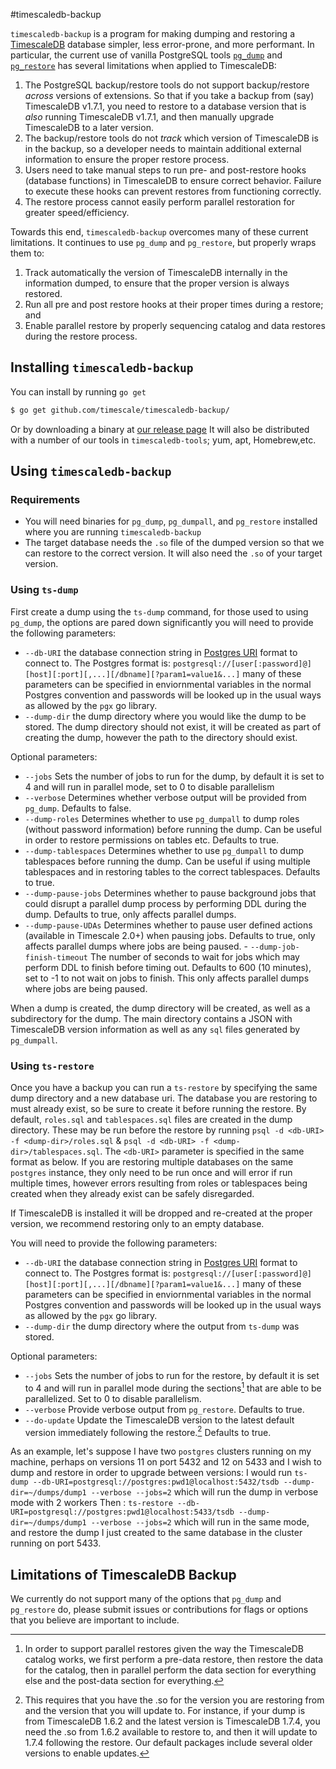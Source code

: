#timescaledb-backup 

`timescaledb-backup` is a program for making dumping and restoring a
[TimescaleDB](//github.com/timescale/timescaledb) database simpler, less error-prone,
and more performant.  In particular, the current use of vanilla PostgreSQL tools
[`pg_dump`](//www.postgresql.org/docs/current/app-pgdump.html) and
[`pg_restore`](//www.postgresql.org/docs/current/app-pgrestore.html) has several 
limitations when applied to TimescaleDB:
1. The PostgreSQL backup/restore tools do not support backup/restore _across_
   versions of extensions.  So that if you take a backup from (say) TimescaleDB
   v1.7.1, you need to restore to a database version that is _also_ running
   TimescaleDB v1.7.1, and then manually upgrade TimescaleDB to a later version.
1. The backup/restore tools do not _track_ which version of TimescaleDB is in the
   backup, so a developer needs to maintain additional external information to
   ensure the proper restore process.
1. Users need to take manual steps to run pre- and post-restore hooks (database
   functions) in TimescaleDB to ensure correct behavior.  Failure to execute these
   hooks can prevent restores from functioning correctly.
1. The restore process cannot easily perform parallel restoration for greater
   speed/efficiency.

Towards this end, `timescaledb-backup` overcomes many of these current
limitations.  It continues to use `pg_dump` and `pg_restore`, but properly wraps
them to:
1. Track automatically the version of TimescaleDB internally in the information
   dumped, to ensure that the proper version is always restored.
1. Run all pre and post restore hooks at their proper times during a restore; and
1. Enable parallel restore by properly sequencing catalog and data restores during
   the restore process.

## Installing `timescaledb-backup`

You can install by running `go get`

```bash
$ go get github.com/timescale/timescaledb-backup/
```

Or by downloading a binary at [our release page](//github.com/timescale/timescaledb-backup/releases)
It will also be distributed with a number of our tools in `timescaledb-tools`; yum, apt, Homebrew,etc.

## Using `timescaledb-backup`

### Requirements
   - You will need binaries for `pg_dump`, `pg_dumpall`, and `pg_restore` installed where you are running 
   `timescaledb-backup`
   - The target database needs the `.so` file of the dumped version so that we can restore to the correct version. It will also need the `.so` of your target version.

### Using `ts-dump`
First create a dump using the `ts-dump` command, for those used to using `pg_dump`, the
options are pared down significantly you will need to provide the following parameters:

   - `--db-URI` the database connection string in [Postgres URI](https://www.postgresql.org/docs/current/libpq-connect.html#LIBPQ-CONNSTRING) format to connect to. The Postgres format is: `postgresql://[user[:password]@][host][:port][,...][/dbname][?param1=value1&...]` many of these parameters can be specified in enviornmental variables in the normal Postgres convention and passwords will be looked up in the usual ways as allowed by the `pgx` go library.
   - `--dump-dir` the dump directory where you would like the dump to be stored. The dump directory should not exist, it will be created as part of creating the dump, however the path to the directory should exist.

Optional parameters:
   - `--jobs` Sets the number of jobs to run for the dump, by default it is set to 4 and will run in parallel mode, set to 0 to disable parallelism
   - `--verbose` Determines whether verbose output will be provided from `pg_dump`. Defaults to false. 
   - `--dump-roles` Determines whether to use `pg_dumpall` to dump roles (without password information) before running the dump. Can be useful in order to restore permissions on tables etc. Defaults to true.
   - `--dump-tablespaces` Determines whether to use `pg_dumpall` to dump tablespaces before running the dump. Can be useful if using multiple tablespaces and in restoring tables to the correct tablespaces. Defaults to true. 
   - `--dump-pause-jobs` Determines whether to pause background jobs that could disrupt a parallel dump process by performing DDL during the dump. Defaults to true, only affects parallel dumps. 
   - `--dump-pause-UDAs` Determines whether to pause user defined actions (available in Timescale 2.0+) when pausing jobs. Defaults to true, only affects parallel dumps where jobs are being paused.
	- `--dump-job-finish-timeout` The number of seconds to wait for jobs which may perform DDL to finish before timing out. Defaults to 600 (10 minutes), set to -1 to not wait on jobs to finish. This only affects parallel dumps where jobs are being paused. 
	
	

When a dump is created, the dump directory will be created, as well as a subdirectory for the dump. The main directory contains a JSON with TimescaleDB version information as well as any `sql` files generated by `pg_dumpall`. 

### Using `ts-restore`
Once you have a backup you can run a `ts-restore` by specifying the same dump directory
and a new database uri. The database you are restoring to must already exist, so be sure
to create it before running the restore. By default, `roles.sql` and `tablespaces.sql`
files are created in the dump directory. These may be run before the restore by running
`psql -d <db-URI> -f <dump-dir>/roles.sql` & `psql -d <db-URI> -f <dump-dir>/tablespaces.sql`. 
The `<db-URI>` parameter is specified in the same format as below. If you are restoring
multiple databases on the same `postgres` instance, they only need to be run once and will
error if run multiple times, however errors resulting from roles or tablespaces being
created when they already exist can be safely disregarded. 

If TimescaleDB is installed it will be dropped and re-created at the proper version, we
recommend restoring only to an empty database.  

You will need to provide the following parameters: 

  - `--db-URI` the database connection string in [Postgres URI](https://www.postgresql.org/docs/current/libpq-connect.html#LIBPQ-CONNSTRING) format to connect to. The Postgres format is: `postgresql://[user[:password]@][host][:port][,...][/dbname][?param1=value1&...]` many of these parameters can be specified in enviornmental variables in the normal Postgres convention and passwords will be looked up in the usual ways as allowed by the `pgx` go library.
   - `--dump-dir` the dump directory where the output from `ts-dump` was stored.

Optional parameters:
   - `--jobs` Sets the number of jobs to run for the restore, by default it is set to 4 and will run in parallel mode during the sections[^1] that are able to be parallelized. Set to 0 to disable parallelism.
   - `--verbose` Provide verbose output from `pg_restore`. Defaults to true.
   - `--do-update` Update the TimescaleDB version to the latest default version immediately following the restore.[^2] Defaults to true.

As an example, let's suppose I have two `postgres` clusters running on my machine, perhaps on versions 11 on port 5432 and 12 on 5433 and I wish to dump and restore in order to upgrade between versions: 
I would run `ts-dump --db-URI=postgresql://postgres:pwd1@localhost:5432/tsdb --dump-dir=~/dumps/dump1 --verbose --jobs=2`
which will run the dump in verbose mode with 2 workers
Then : `ts-restore --db-URI=postgresql://postgres:pwd1@localhost:5433/tsdb --dump-dir=~/dumps/dump1 --verbose --jobs=2`
which will run in the same mode, and restore the dump I just created to the same database in the cluster running on port 5433. 

## Limitations of TimescaleDB Backup
We currently do not support many of the options that `pg_dump` and `pg_restore` do, please
submit issues or contributions for flags or options that you believe are important to
include.  



[^1]: In order to support parallel restores given the way the TimescaleDB catalog works,
   we first perform a pre-data restore, then restore the data for the catalog, then in
   parallel perform the data section for everything else and the post-data section for
   everything. 

[^2]: This requires that you have the .so for the version you are restoring from and the
   version that you will update to. For instance, if your dump is from TimescaleDB 1.6.2
   and the latest version is TimescaleDB 1.7.4, you need the .so from 1.6.2 available to
   restore to, and then it will update to 1.7.4 following the restore. Our default
   packages include several older versions to enable updates. 